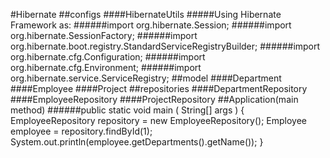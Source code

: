 #Hibernate
##configs
####HibernateUtils
#####Using Hibernate Framework as:
######import org.hibernate.Session;
######import org.hibernate.SessionFactory;
######import org.hibernate.boot.registry.StandardServiceRegistryBuilder;
######import org.hibernate.cfg.Configuration;
######import org.hibernate.cfg.Environment;
######import org.hibernate.service.ServiceRegistry;
##model
####Department
####Employee
####Project
##repositories
####DepartmentRepository
####EmployeeRepository
####ProjectRepository
##Application(main method)
######public static void main ( String[] args ) {
             EmployeeRepository repository = new EmployeeRepository();
                     Employee employee = repository.findById(1);
                     System.out.println(employee.getDepartments().getName());
          }



